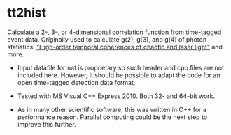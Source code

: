 # tt2hist

Calculate a 2-, 3-, or 4-dimensional correlation function from time-tagged event data. Originally used to calculate g(2), g(3), and g(4) of photon statistics: ["High-order temporal coherences of chaotic and laser light"](https://doi.org/10.1364/OE.18.001430) and more.

- Input datafile format is proprietary so such header and cpp files are not included here. However, it should be possible to adapt the code for an open time-tagged detection data format.

- Tested with MS Visual C++ Express 2010. Both 32- and 64-bit work.

- As in many other scientific software, this was written in C++ for a performance reason. Parallel computing could be the next step to improve this further.
